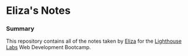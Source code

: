 # Eliza's Notes


### Summary
This repository contains all of the notes taken by [Eliza](https://github.com/elizawtw/lighthouse-web-notes) for the [Lighthouse Labs](https://www.lighthouselabs.ca/) Web Development Bootcamp.
